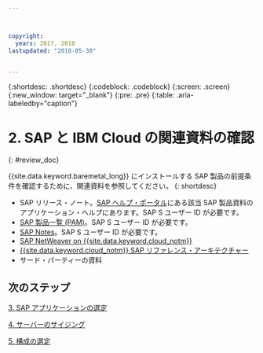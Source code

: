```yaml
---



copyright:
  years: 2017, 2018
lastupdated: "2018-05-30"


---
```


{:shortdesc: .shortdesc}
{:codeblock: .codeblock}
{:screen: .screen}
{:new_window: target="_blank"}
{:pre: .pre}
{:table: .aria-labeledby="caption"}


# 2. SAP と IBM Cloud の関連資料の確認
{: #review_doc}

{{site.data.keyword.baremetal_long}} にインストールする SAP 製品の前提条件を確認するために、関連資料を参照してください。
{: shortdesc}

  * SAP リリース・ノート。[SAP ヘルプ・ポータル](https://help.sap.com/)にある該当 SAP 製品資料のアプリケーション・ヘルプにあります。SAP S ユーザー ID が必要です。
  * [SAP 製品一覧 (PAM)](https://apps.support.sap.com/sap/support/pam)。SAP S ユーザー ID が必要です。
  * [SAP Notes](https://support.sap.com/notes)。SAP S ユーザー ID が必要です。
  * [SAP NetWeaver on {{site.data.keyword.cloud_notm}}](https://console.bluemix.net/docs/infrastructure/sap-netweaver/sap-index.html#getting-started) 
  * [{{site.data.keyword.cloud_notm}} SAP リファレンス・アーキテクチャー](https://console.bluemix.net/docs/infrastructure/sap-reference-architecture/sap-ra-index.html#getting-started)
  * サード・パーティーの資料
  
## 次のステップ
  
  [3. SAP アプリケーションの選定](/docs/infrastructure/sap-hana/hana-determine-apps.html)
    
  [4. サーバーのサイジング](/docs/infrastructure/sap-hana/hana-size-server.html)
    
  [5. 構成の選定](/docs/infrastructure/sap-hana/hana-determine-configuration.html)
